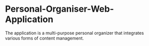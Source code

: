 # Personal-Organiser-Web-Application
The application is a multi-purpose personal organizer that integrates various forms of content management. 

